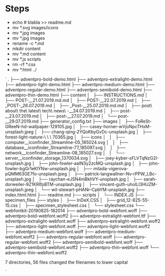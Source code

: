 # Steps

- echo # blabla >> readme.md
- mv *.svg images/icons
- mv *.jpg images
- mv *.jpg images
- rename -c *.md
- mkdir content
- mv *.md content
- mv *.js scripts
- rm -rf *.css
- mv *.html ../

`
.
├── adventpro-bold-demo.html
├── adventpro-extralight-demo.html
├── adventpro-light-demo.html
├── adventpro-medium-demo.html
├── adventpro-regular-demo.html
├── adventpro-semibold-demo.html
├── adventpro-thin-demo.html
├── content
│   ├── INSTRUCTIONS.md
│   ├── POST-__21.07.2019.md.md
│   ├── POST-__22.07.2019.md
│   ├── _POST-__26.07.2019_.md
│   ├── _Post-__25.07.2019.md.md
│   ├── post\ about\ the\ latest\ tech\ news\ -__24.07.2019.md
│   ├── post-__23.07.2019.md
│   ├── post-__27.07.2019.md
│   └── post-__29.07.2019.md
├── generator_config.txt
├── images
│   ├── FoReSt-GReeN-hd-wallpaper-129105.jpg
│   ├── casey-horner-wVjoNpcTHxM-unsplash.jpeg
│   ├── chang-qing-2YQoKbyGvDc-unsplash.jpg
│   ├── forest-light-nature-\ \ \ 70365.jpg
│   ├── icons
│   │   ├── computer__iconfinder_Streamline-05_185024.svg
│   │   ├── database__iconfinder_Streamline-77_185097.svg
│   │   ├── network__iconfinder_Streamline-08_185027.svg
│   │   └── server__iconfinder_storage_1370034.svg
│   ├── joey-kyber-sFLVTqNzG2I-unsplash.jpg
│   ├── john-fowler-aaIN3y2zcMQ-unsplash.jpg
│   ├── john-fowler-bgGr1eKlYNw-unsplash.jpg
│   ├── milada-vigerova-pQMM63GE7fo-unsplash.jpeg
│   ├── patrick-langwallner-Nv-rPPW_LBc-unsplash.jpg
│   ├── raychan-eJSN4mBkhVY-unsplash.jpg
│   ├── sarah-dorweiler-9Z1KRIfpBTM-unsplash.jpg
│   ├── vincent-guth-uhoILl3HUZM-unsplash.jpeg
│   └── wil-stewart-pHANr-CpbYM-unsplash.jpg
├── index.html.html
├── readme.md
├── scripts
│   └── INDEX.JS
├── specimen_files
├── styles
│   ├── InDeX.CSS
│   ├── grid_12-825-55-15.css
│   ├── specimen_stylesheet.css
│   └── stylesheet.css
└── webfontkit-20190825-182014
    ├── adventpro-bold-webfont.woff
    ├── adventpro-bold-webfont.woff2
    ├── adventpro-extralight-webfont.ttf
    ├── adventpro-extralight-webfont.woff
    ├── adventpro-extralight-webfont.woff2
    ├── adventpro-light-webfont.woff
    ├── adventpro-light-webfont.woff2
    ├── adventpro-medium-webfont.woff
    ├── adventpro-medium-webfont.woff2
    ├── adventpro-regular-webfont.woff
    ├── adventpro-regular-webfont.woff2
    ├── adventpro-semibold-webfont.woff
    ├── adventpro-semibold-webfont.woff2
    ├── adventpro-thin-webfont.woff
    └── adventpro-thin-webfont.woff2

7 directories, 56 files
changed the filenames to lower capital

`

